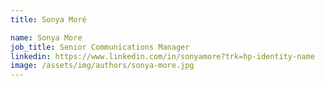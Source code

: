 ```yaml
---
title: Sonya Moré

name: Sonya More
job_title: Senior Communications Manager
linkedin: https://www.linkedin.com/in/sonyamore?trk=hp-identity-name
image: /assets/img/authors/sonya-more.jpg
---
```

